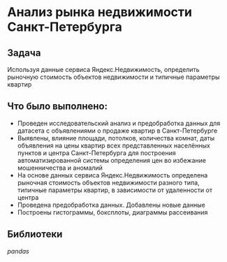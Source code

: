 # Анализ рынка недвижимости Санкт-Петербурга

## Задача

Используя данные сервиса Яндекс.Недвижимость, определить рыночную стоимость объектов недвижимости и типичные параметры квартир

## Что было выполнено:

- Проведен исследовательский анализ и предобработка данных для датасета с объявлениями о продаже квартир в Санкт-Петербурге 
- Выявлены, влияние площади, потолков, количества комнат, даты объявления на цены квартир всех представленных населённых пунктов и центра Санкт-Петербурга для построения автоматизированной системы определения цен во избежание мошенничества и аномалий
- На основе данных сервиса Яндекс.Недвижимость определена рыночная стоимость объектов недвижимости разного типа, типичные параметры квартир, в зависимости от удаленности от центра 
- Проведена предобработка данных. Добавлены новые данные
- Построены гистограммы, боксплоты, диаграммы рассеивания

## Библиотеки

*pandas*
